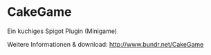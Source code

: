 # CakeGame
Ein kuchiges Spigot Plugin (Minigame)

Weitere Informationen & download: http://www.bundr.net/CakeGame
